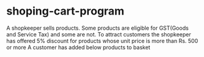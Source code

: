 # shoping-cart-program
A shopkeeper sells products. Some products are eligible for GST(Goods and Service Tax) and some are not. To attract customers the shopkeeper has offered 5% discount for products whose unit price is more than Rs. 500 or more A customer has added below products to basket
